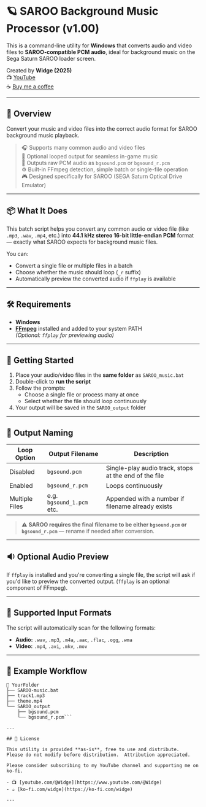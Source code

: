 # 🪐 SAROO Background Music Processor (v1.00)

This is a command-line utility for **Windows** that converts audio and video files to **SAROO-compatible PCM audio**, ideal for background music on the Sega Saturn SAROO loader screen.

Created by **Widge (2025)**  
📺 [YouTube](https://www.youtube.com/@Widge)  
☕ [Buy me a coffee](https://ko-fi.com/widge)

---

## 📖 Overview

Convert your music and video files into the correct audio format for SAROO background music playback.

> 🎧 Supports many common audio and video files  
> 🔁 Optional looped output for seamless in-game music  
> 💾 Outputs raw PCM audio as `bgsound.pcm` or `bgsound_r.pcm`  
> ⚙️ Built-in FFmpeg detection, simple batch or single-file operation  
> 🎮 Designed specifically for SAROO (SEGA Saturn Optical Drive Emulator)

---

## 📦 What It Does

This batch script helps you convert any common audio or video file (like `.mp3`, `.wav`, `.mp4`, etc.) into **44.1 kHz stereo 16-bit little-endian PCM** format — exactly what SAROO expects for background music files.

You can:
- Convert a single file or multiple files in a batch
- Choose whether the music should loop (`_r` suffix)
- Automatically preview the converted audio if `ffplay` is available

---

## 🛠️ Requirements

- **Windows**
- [**FFmpeg**](https://ffmpeg.org/download.html) installed and added to your system PATH  
  _(Optional: `ffplay` for previewing audio)_

---

## 🚀 Getting Started

1. Place your audio/video files in the **same folder** as `SAROO_music.bat`
2. Double-click to **run the script**
3. Follow the prompts:
   - Choose a single file or process many at once
   - Select whether the file should loop continuously
4. Your output will be saved in the `SAROO_output` folder

---

## 📂 Output Naming

| Loop Option     | Output Filename           | Description                                             |
|-----------------|---------------------------|---------------------------------------------------------|
| Disabled        | `bgsound.pcm`             | Single-play audio track, stops at the end of the file   |
| Enabled         | `bgsound_r.pcm`           | Loops continuously                                      |
| Multiple Files  | e.g. `bgsound_1.pcm` etc. | Appended with a number if filename already exists       |

> ⚠️ **SAROO requires the final filename to be either `bgsound.pcm` or `bgsound_r.pcm`** — rename if needed after conversion.

---

## 🔉 Optional Audio Preview

If `ffplay` is installed and you're converting a single file, the script will ask if you'd like to preview the converted output.
(`ffplay` is an optional component of FFmpeg).

---

## 🎵 Supported Input Formats

The script will automatically scan for the following formats:

- **Audio:** `.wav`, `.mp3`, `.m4a`, `.aac`, `.flac`, `.ogg`, `.wma`
- **Video:** `.mp4`, `.avi`, `.mkv`, `.mov`

---

## 📂 Example Workflow

```plaintext
📁 YourFolder
├── SAROO-music.bat
├── track1.mp3
├── theme.mp4
└── SAROO_output
    ├── bgsound.pcm
    └── bgsound_r.pcm```

---

## 📜 License

This utility is provided **as-is**, free to use and distribute.  Please do not modify before distribution.  Attribution appreciated.

Please consider subscribing to my YouTube channel and supporting me on ko-fi.

- 📺 [youtube.com/@Widge](https://www.youtube.com/@Widge)  
- ☕ [ko-fi.com/widge](https://ko-fi.com/widge)

---
